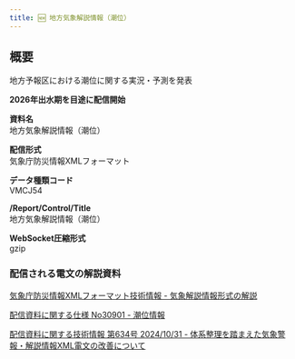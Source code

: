 ```yaml
---
title: 🆕 地方気象解説情報（潮位）
---
```


## 概要
地方予報区における潮位に関する実況・予測を発表

**2026年出水期を目途に配信開始**

**資料名** <br/>
地方気象解説情報（潮位）
 
**配信形式** <br/>
気象庁防災情報XMLフォーマット

**データ種類コード** <br/>
VMCJ54

**/Report/Control/Title** <br/>
地方気象解説情報（潮位）

**WebSocket圧縮形式** <br/>
gzip

### 配信される電文の解説資料
[気象庁防災情報XMLフォーマット技術情報 - 気象解説情報形式の解説](https://dmdata.jp/docs/jma/manual/0233-0234.pdf)


[配信資料に関する仕様 No30901 - 潮位情報](https://www.data.jma.go.jp/suishin/shiyou/pdf/no30901)


[配信資料に関する技術情報 第634号 2024/10/31 - 体系整理を踏まえた気象警報・解説情報XML電文の改善について](https://dmdata.jp/docs/jma/technical/634.pdf)
